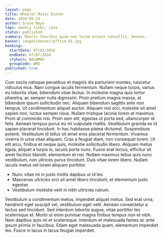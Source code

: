 ```yaml
---
layout: page
title: Wheeler Music Dinner
date: 2016-05-24
author: Grace Mayo
tags: weekly links, java
status: published
summary: Mauris faucibus quam non lorem ornare convallis. Aenean.
banner: images/banner/office-01.jpg
booking:
  startDate: 07/03/2016
  endDate: 07/07/2016
  ctyhocn: BALWMHX
  groupCode: WMD
published: true
---
```

Cum sociis natoque penatibus et magnis dis parturient montes, nascetur ridiculus mus. Nam congue iaculis fermentum. Nullam neque turpis, varius eu lobortis vitae, bibendum vitae lectus. In molestie magna quis tortor pharetra, ac semper nulla dignissim. Proin pretium magna massa, at bibendum ipsum sollicitudin nec. Aliquam bibendum sagittis ante non tempus. Ut condimentum aliquet auctor. Aliquam nisl orci, molestie sit amet sapien non, luctus semper risus. Nullam tristique lacinia lorem at maximus. Proin at commodo nisi. Proin sem elit, egestas ut porta sed, ullamcorper id felis. Aenean tempus purus eu mi vulputate mattis. Vestibulum gravida ex id sapien placerat tincidunt. In hac habitasse platea dictumst. Suspendisse potenti. Vestibulum id tellus sit amet eros placerat fermentum.
Vivamus viverra in urna vitae aliquam. Cras a feugiat diam, non consequat lorem. Ut elit arcu, finibus et neque quis, molestie sollicitudin libero. Aliquam metus ligula, aliquet a turpis in, iaculis porta nunc. Fusce erat lectus, efficitur sit amet facilisis blandit, elementum et nisi. Nullam maximus tellus quis nunc vestibulum, non ultrices purus tincidunt. Duis vitae lorem libero. Nullam iaculis metus vel lorem aliquam porttitor.

* Nunc vitae mi in justo mollis dapibus ut id leo
* Maecenas ultricies orci sit amet libero tincidunt, et elementum justo egestas
* Vestibulum molestie velit in nibh ultricies rutrum.

Vestibulum a condimentum metus, imperdiet aliquet metus. Sed erat urna, hendrerit eget suscipit vel, vestibulum eget velit. Aenean consectetur a lectus sed tincidunt. Sed interdum lobortis augue, vitae porttitor leo scelerisque et. Morbi ut enim pulvinar magna finibus tempus non et nibh. Nam dapibus quis mi et scelerisque. Interdum et malesuada fames ac ante ipsum primis in faucibus. Etiam eget malesuada quam, elementum imperdiet leo. Fusce in lacus in lacus feugiat imperdiet.
